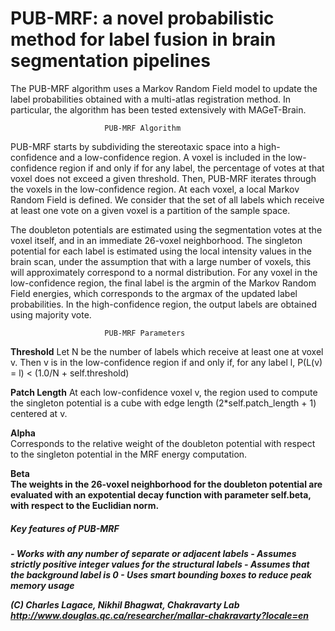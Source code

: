 # PUB-MRF: a novel probabilistic method for label fusion in brain segmentation pipelines

The PUB-MRF algorithm uses a Markov Random Field model to update the
label probabilities obtained with a multi-atlas registration method. In
particular, the algorithm has been tested extensively with MAGeT-Brain.
  
                         PUB-MRF Algorithm

PUB-MRF starts by subdividing the stereotaxic space into a high-confidence
and a low-confidence region. A voxel is included in the low-confidence
region if and only if for any label, the percentage of votes at that voxel
does not exceed a given threshold. Then, PUB-MRF iterates through the voxels
in the low-confidence region. At each voxel, a local Markov Random Field is
defined. We consider that the set of all labels which receive at least one 
vote on a given voxel is a partition of the sample space.

The doubleton potentials are estimated using the segmentation votes at the
voxel itself, and in an immediate 26-voxel neighborhood. The singleton
potential for each label is estimated using the local intensity values in
the brain scan, under the assumption that with a large number of voxels, 
this will approximately correspond to a normal distribution. For any voxel
in the low-confidence region, the final label is the argmin of the Markov 
Random Field energies, which corresponds to the argmax of the updated label
probabilities. In the high-confidence region, the output labels are obtained
using majority vote.
  
                         PUB-MRF Parameters

<b>Threshold</b>
Let N be the number of labels which receive at least
                     one at voxel v. Then v is in the low-confidence
                     region if and only if, for any label l,
                     P(L(v) = l) < (1.0/N + self.threshold)

<b>Patch Length</b>
At each low-confidence voxel v, the region used to
                     compute the singleton potential is a cube with edge
                     length (2*self.patch_length + 1) centered at v.

<b>Alpha</b>         
Corresponds to the relative weight of the doubleton
                     potential with respect to the singleton potential in
                     the MRF energy computation.

<b>Beta<b>          
The weights in the 26-voxel neighborhood for the
                     doubleton potential are evaluated with an expotential
                     decay function with parameter self.beta, with respect
                     to the Euclidian norm.

<h5>Key features of PUB-MRF<h5>
- Works with any number of separate or adjacent labels
- Assumes strictly positive integer values for the structural labels
- Assumes that the background label is 0
- Uses smart bounding boxes to reduce peak memory usage

(C) Charles Lagace, Nikhil Bhagwat, Chakravarty Lab
http://www.douglas.qc.ca/researcher/mallar-chakravarty?locale=en
